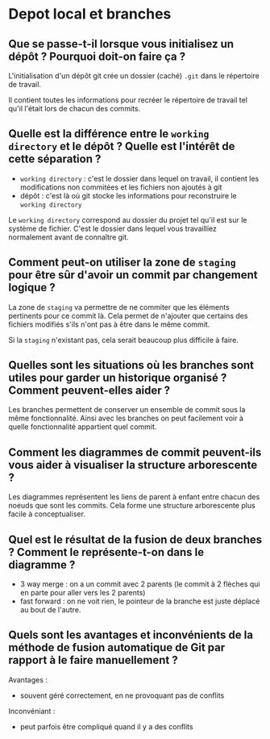 # Depot local et branches


## Que se passe-t-il lorsque vous initialisez un dépôt ? Pourquoi doit-on faire ça ? 

L'initialisation d'un dépôt git crée un dossier (caché) `.git` dans le répertoire de travail. 

Il contient toutes les informations pour recréer le répertoire de travail tel qu'il l'était lors de chacun des commits. 


## Quelle est la différence entre le `working directory` et le dépôt ? Quelle est l'intérêt de cette séparation ?


* `working directory` : c'est le dossier dans lequel on travail, il contient les modifications non commitées et les fichiers non ajoutés à git
* dépôt : c'est là où git stocke les informations pour reconstruire le `working directory`

Le `working directory` correspond au dossier du projet tel qu'il est sur le système de fichier. C'est le dossier dans lequel vous travailliez normalement avant de connaître git.

## Comment peut-on utiliser la zone de `staging` pour être sûr d'avoir un commit par changement logique ?

La zone de `staging` va permettre de ne commiter que les éléments pertinents pour ce commit là. Cela permet de n'ajouter que certains des fichiers modifiés s'ils n'ont pas à être dans le même commit. 

Si la `staging` n'existant pas, cela serait beaucoup plus difficile à faire.

## Quelles sont les situations où les branches sont utiles pour garder un historique organisé ? Comment peuvent-elles aider ? 

Les branches permettent de conserver un ensemble de commit sous la même fonctionnalité. Ainsi avec les branches on peut facilement voir à quelle fonctionnalité appartient quel commit.

## Comment les diagrammes de commit peuvent-ils vous aider à visualiser la structure arborescente ? 

Les diagrammes représentent les liens de parent à enfant entre chacun des noeuds que sont les commits. Cela forme une structure arborescente plus facile à conceptualiser.


## Quel est le résultat de la fusion de deux branches ? Comment le représente-t-on dans le diagramme ? 

* 3 way merge : on a un commit avec 2 parents (le commit à 2 flèches qui en parte pour aller vers les 2 parents)
* fast forward : on ne voit rien, le pointeur de la branche est juste déplacé au bout de l'autre.

## Quels sont les avantages et inconvénients de la méthode de fusion automatique de Git par rapport à le faire manuellement ?

Avantages : 
* souvent géré correctement, en ne provoquant pas de conflits

Inconvéniant :
* peut parfois être compliqué quand il y a des conflits